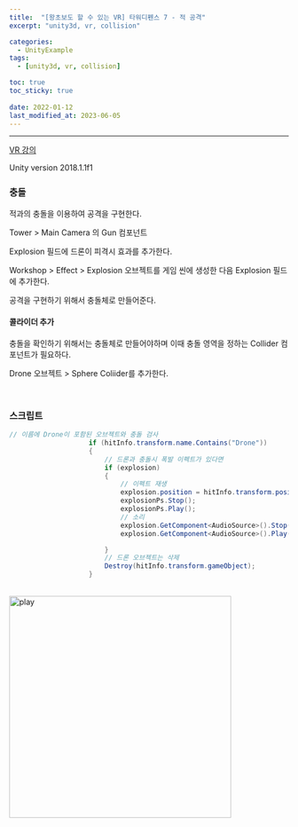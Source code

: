 ```yaml
---
title:  "[왕초보도 할 수 있는 VR] 타워디펜스 7 - 적 공격"
excerpt: "unity3d, vr, collision"

categories:
  - UnityExample
tags:
  - [unity3d, vr, collision]

toc: true
toc_sticky: true
 
date: 2022-01-12 
last_modified_at: 2023-06-05
---  
```


***  
<a href="https://www.gseek.kr/member/rl/studyRoom/studyRoomMain.do?courseSeq=2069&courseCsSeq=1&stuSeq=&subjSeq=5&pageNum=1">VR 강의</a>

Unity version 2018.1.1f1

### 충돌

적과의 충돌을 이용하여 공격을 구현한다.  

Tower > Main Camera 의 Gun 컴포넌트

Explosion 필드에 드론이 피격시 효과를 추가한다.  

Workshop > Effect > Explosion 오브젝트를 게임 씬에 생성한 다음 Explosion 필드에 추가한다.  

공격을 구현하기 위해서 충돌체로 만들어준다.  

#### 콜라이더 추가

충돌을 확인하기 위해서는 충돌체로 만들어야하며 이때 충돌 영역을 정하는 Collider 컴포넌트가 필요하다.  

Drone 오브젝트 > Sphere Coliider를 추가한다.  

<br>

### 스크립트

```cs
// 이름에 Drone이 포함된 오브젝트와 충돌 검사
                    if (hitInfo.transform.name.Contains("Drone"))
                    {
                        // 드론과 충돌시 폭발 이펙트가 있다면
                        if (explosion)
                        {   
                            // 이펙트 재생
                            explosion.position = hitInfo.transform.position;
                            explosionPs.Stop();
                            explosionPs.Play();
                            // 소리
                            explosion.GetComponent<AudioSource>().Stop();
                            explosion.GetComponent<AudioSource>().Play();

                        }
                        // 드론 오브젝트는 삭제
                        Destroy(hitInfo.transform.gameObject);
                    }
```

<br>
<img src="../assets/images/posting/20220112/play.gif" title="play" width="400px">
<br>
